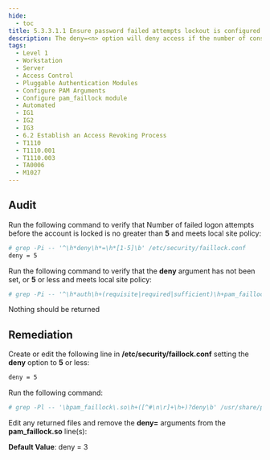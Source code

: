 ```yaml
---
hide:
  - toc
title: 5.3.3.1.1 Ensure password failed attempts lockout is configured
description: The deny=<n> option will deny access if the number of consecutive authentication failures for this user during the recent interval exceeds .
tags:
  - Level 1
  - Workstation
  - Server
  - Access Control
  - Pluggable Authentication Modules
  - Configure PAM Arguments
  - Configure pam_faillock module
  - Automated
  - IG1
  - IG2
  - IG3
  - 6.2 Establish an Access Revoking Process
  - T1110
  - T1110.001
  - T1110.003
  - TA0006
  - M1027
---
```


## Audit
Run the following command to verify that Number of failed logon attempts before the account is locked is no greater than **5** and meets local site policy:
```bash
# grep -Pi -- '^\h*deny\h*=\h*[1-5]\b' /etc/security/faillock.conf
deny = 5
```

Run the following command to verify that the **deny** argument has not been set, or **5** or less and meets local site policy:
```bash
# grep -Pi -- '^\h*auth\h+(requisite|required|sufficient)\h+pam_faillock\.so\h+([^#\n\r]+\h+)?deny\h*=\h*(0|[6-9]|[1-9][0-9]+)\b' /etc/pam.d/common-auth
```
Nothing should be returned

## Remediation
Create or edit the following line in **/etc/security/faillock.conf** setting the **deny** option to **5** or less:
```bash
deny = 5
```

Run the following command:
```bash
# grep -Pl -- '\bpam_faillock\.so\h+([^#\n\r]+\h+)?deny\b' /usr/share/pam-configs/*
```

Edit any returned files and remove the **deny=<N>** arguments from the **pam_faillock.so** line(s):

**Default Value**:
deny = 3
